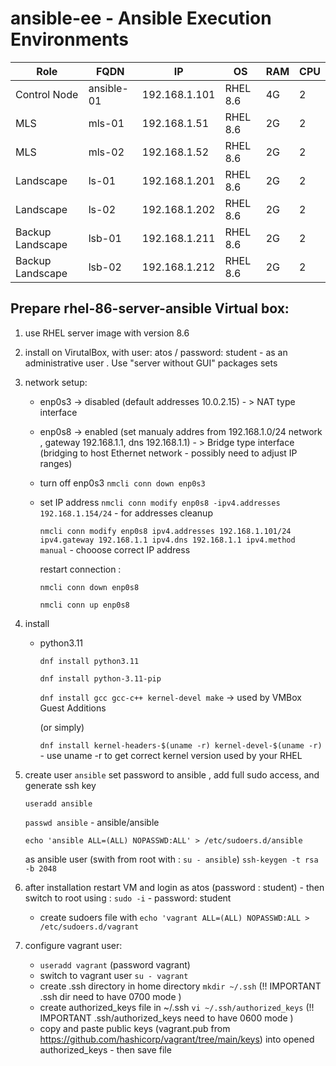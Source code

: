 # ansible-ee - Ansible Execution Environments

| **Role**         | **FQDN**                   | **IP**           | **OS**         | **RAM** | **CPU** |
|------------------|----------------------------|------------------|----------------|---------|---------|
| Control Node     | ansible-01                 | 192.168.1.101    | RHEL 8.6       | 4G      | 2       |
| MLS              | mls-01                     | 192.168.1.51     | RHEL 8.6       | 2G      | 2       |
| MLS              | mls-02                     | 192.168.1.52     | RHEL 8.6       | 2G      | 2       |
| Landscape        | ls-01                      | 192.168.1.201    | RHEL 8.6       | 2G      | 2       |
| Landscape        | ls-02                      | 192.168.1.202    | RHEL 8.6       | 2G      | 2       |
| Backup Landscape | lsb-01                     | 192.168.1.211    | RHEL 8.6       | 2G      | 2       |
| Backup Landscape | lsb-02                     | 192.168.1.212    | RHEL 8.6       | 2G      | 2       |

## Prepare rhel-86-server-ansible Virtual box:

1. use RHEL server image with version 8.6
2. install on VirutalBox, with user: atos  / password: student - as an administrative user  . Use "server without GUI" packages sets 
3. network setup:

    - enp0s3 -> disabled (default addresses 10.0.2.15)  - > NAT type interface
    - enp0s8 -> enabled (set manualy addres from 192.168.1.0/24 network , gateway 192.168.1.1, dns 192.168.1.1) - > Bridge type interface (bridging to host Ethernet network - possibly need to adjust IP ranges)

    - turn off enp0s3
        `nmcli conn down enp0s3`
    - set IP address
        `nmcli conn modify enp0s8 -ipv4.addresses 192.168.1.154/24` - for addresses cleanup

        `nmcli conn modify enp0s8 ipv4.addresses 192.168.1.101/24 ipv4.gateway 192.168.1.1 ipv4.dns 192.168.1.1 ipv4.method manual` - chooose correct IP address

        restart connection :

        `nmcli conn down enp0s8`

        `nmcli conn up enp0s8`

4. install 

    - python3.11 

        `dnf install python3.11`

        `dnf install python-3.11-pip`

        `dnf install gcc gcc-c++ kernel-devel make`  -> used by VMBox Guest Additions
        
        (or simply)

        `dnf install kernel-headers-$(uname -r) kernel-devel-$(uname -r)` - use uname -r to get correct kernel version used by your RHEL

5. create user `ansible`  set password to ansible , add full sudo access, and generate ssh key

    `useradd ansible`

    `passwd ansible` - ansible/ansible

    `echo 'ansible ALL=(ALL) NOPASSWD:ALL' > /etc/sudoers.d/ansible`

    as ansible user (swith from root with : `su - ansible`)
    `ssh-keygen -t rsa -b 2048`

6. after installation restart VM and login as atos (password : student) - then switch to root using : `sudo -i` - password: student

    - create sudoers file with `echo 'vagrant ALL=(ALL) NOPASSWD:ALL > /etc/sudoers.d/vagrant` 

7. configure vagrant user:

    - `useradd vagrant` (password vagrant)
    - switch to vagrant user  `su - vagrant`
    - create .ssh directory in home directory `mkdir ~/.ssh`  (!! IMPORTANT .ssh dir need to have 0700 mode )
    - create authorized_keys file in ~/.ssh  `vi ~/.ssh/authorized_keys`  (!! IMPORTANT .ssh/authorized_keys need to have 0600 mode )
    - copy and paste public keys (vagrant.pub from https://github.com/hashicorp/vagrant/tree/main/keys) into opened authorized_keys - then save file
